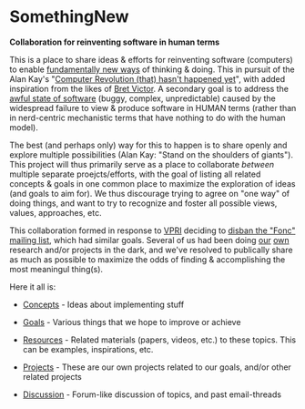 # SomethingNew
**Collaboration for reinventing software in human terms**

This is a place to share ideas & efforts for reinventing software (computers) to enable [fundamentally new ways](http://www.vpri.org/html/work/ifnct.htm) of thinking & doing. This in pursuit of the Alan Kay's "[Computer Revolution (that) hasn't happened yet](https://youtu.be/oKg1hTOQXoY)", with added inspiration from the likes of [Bret Victor](http://worrydream.com/). A secondary goal is to address the [awful state of software](https://www.technologyreview.com/s/401594/why-software-is-so-bad/) (buggy, complex, unpredictable) caused by the widespread failure to view & produce software in HUMAN terms (rather than in nerd-centric mechanistic terms that have nothing to do with the human model).

The best (and perhaps only) way for this to happen is to share openly and explore multiple possibilities (Alan Kay: "Stand on the shoulders of giants"). This project will thus primarily serve as a place to collaborate *between* multiple separate proejcts/efforts, with the goal of listing all related concepts & goals in one common place to maximize the exploration of ideas (and goals to aim for). We thus discourage trying to agree on "one way" of doing things, and want to try to recognize and foster all possible views, values, approaches, etc.

This collaboration formed in response to [VPRI](http://www.vpri.org/) deciding to [disban the "Fonc" mailing list](https://github.com/d-cook/SomethingNew/blob/master/Discussion/FoncEmail.md), which had similar goals. Several of us had been doing [our](https://programmingmadecomplicated.wordpress.com/2017/08/13/language-isnt-everything/) [own](https://www.cemetech.net/forum/viewtopic.php?t=11080) research and/or projects in the dark, and we've resolved to publically share as much as possible to maximize the odds of finding & accomplishing the most meaningul thing(s).

Here it all is:

* [Concepts](https://github.com/d-cook/SomethingNew/blob/master/Concepts.md) - Ideas about implementing stuff

* [Goals](https://github.com/d-cook/SomethingNew/blob/master/Goals.md) - Various things that we hope to improve or achieve

* [Resources](https://github.com/d-cook/SomethingNew/blob/master/Resources.md) - Related materials (papers, videos, etc.) to these topics. This can be examples, inspirations, etc.

* [Projects](https://github.com/d-cook/SomethingNew/blob/master/Projects.md) - These are our own projects related to our goals, and/or other related projects

* [Discussion](https://github.com/d-cook/SomethingNew/tree/master/Discussion) - Forum-like discussion of topics, and past email-threads
